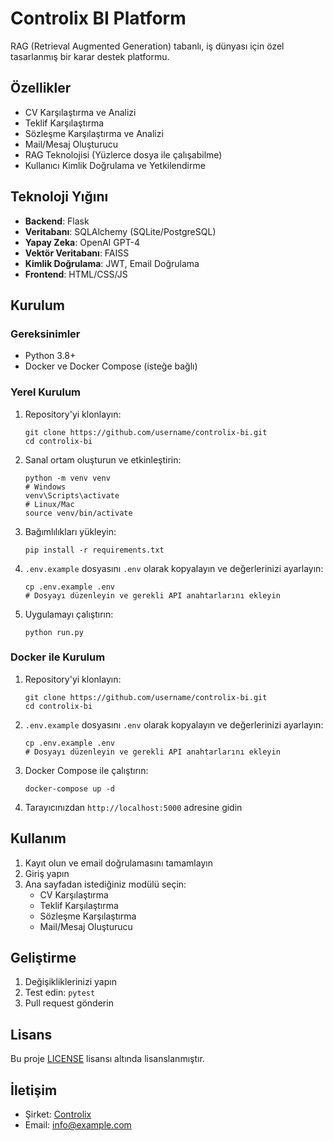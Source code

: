 # Controlix BI Platform

RAG (Retrieval Augmented Generation) tabanlı, iş dünyası için özel tasarlanmış bir karar destek platformu.

## Özellikler

- CV Karşılaştırma ve Analizi
- Teklif Karşılaştırma
- Sözleşme Karşılaştırma ve Analizi
- Mail/Mesaj Oluşturucu
- RAG Teknolojisi (Yüzlerce dosya ile çalışabilme)
- Kullanıcı Kimlik Doğrulama ve Yetkilendirme

## Teknoloji Yığını

- **Backend**: Flask
- **Veritabanı**: SQLAlchemy (SQLite/PostgreSQL)
- **Yapay Zeka**: OpenAI GPT-4
- **Vektör Veritabanı**: FAISS
- **Kimlik Doğrulama**: JWT, Email Doğrulama
- **Frontend**: HTML/CSS/JS

## Kurulum

### Gereksinimler

- Python 3.8+
- Docker ve Docker Compose (isteğe bağlı)

### Yerel Kurulum

1. Repository'yi klonlayın:
   ```
   git clone https://github.com/username/controlix-bi.git
   cd controlix-bi
   ```

2. Sanal ortam oluşturun ve etkinleştirin:
   ```
   python -m venv venv
   # Windows
   venv\Scripts\activate
   # Linux/Mac
   source venv/bin/activate
   ```

3. Bağımlılıkları yükleyin:
   ```
   pip install -r requirements.txt
   ```

4. `.env.example` dosyasını `.env` olarak kopyalayın ve değerlerinizi ayarlayın:
   ```
   cp .env.example .env
   # Dosyayı düzenleyin ve gerekli API anahtarlarını ekleyin
   ```

5. Uygulamayı çalıştırın:
   ```
   python run.py
   ```

### Docker ile Kurulum

1. Repository'yi klonlayın:
   ```
   git clone https://github.com/username/controlix-bi.git
   cd controlix-bi
   ```

2. `.env.example` dosyasını `.env` olarak kopyalayın ve değerlerinizi ayarlayın:
   ```
   cp .env.example .env
   # Dosyayı düzenleyin ve gerekli API anahtarlarını ekleyin
   ```

3. Docker Compose ile çalıştırın:
   ```
   docker-compose up -d
   ```

4. Tarayıcınızdan `http://localhost:5000` adresine gidin

## Kullanım

1. Kayıt olun ve email doğrulamasını tamamlayın
2. Giriş yapın
3. Ana sayfadan istediğiniz modülü seçin:
   - CV Karşılaştırma
   - Teklif Karşılaştırma
   - Sözleşme Karşılaştırma
   - Mail/Mesaj Oluşturucu

## Geliştirme

1. Değişikliklerinizi yapın
2. Test edin: `pytest`
3. Pull request gönderin

## Lisans

Bu proje [LICENSE](LICENSE) lisansı altında lisanslanmıştır.

## İletişim

- Şirket: [Controlix](https://example.com)
- Email: info@example.com
